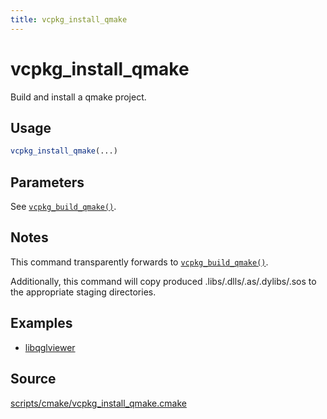 ```yaml
---
title: vcpkg_install_qmake
---
```


# vcpkg_install_qmake

Build and install a qmake project.

## Usage

```cmake
vcpkg_install_qmake(...)
```

## Parameters

See [`vcpkg_build_qmake()`](vcpkg_build_qmake.md).

## Notes

This command transparently forwards to [`vcpkg_build_qmake()`](vcpkg_build_qmake.md).

Additionally, this command will copy produced .libs/.dlls/.as/.dylibs/.sos to the appropriate
staging directories.

## Examples

- [libqglviewer](https://github.com/Microsoft/vcpkg/blob/master/ports/libqglviewer/portfile.cmake)

## Source

[scripts/cmake/vcpkg\_install\_qmake.cmake](https://github.com/Microsoft/vcpkg/blob/master/scripts/cmake/vcpkg_install_qmake.cmake)

